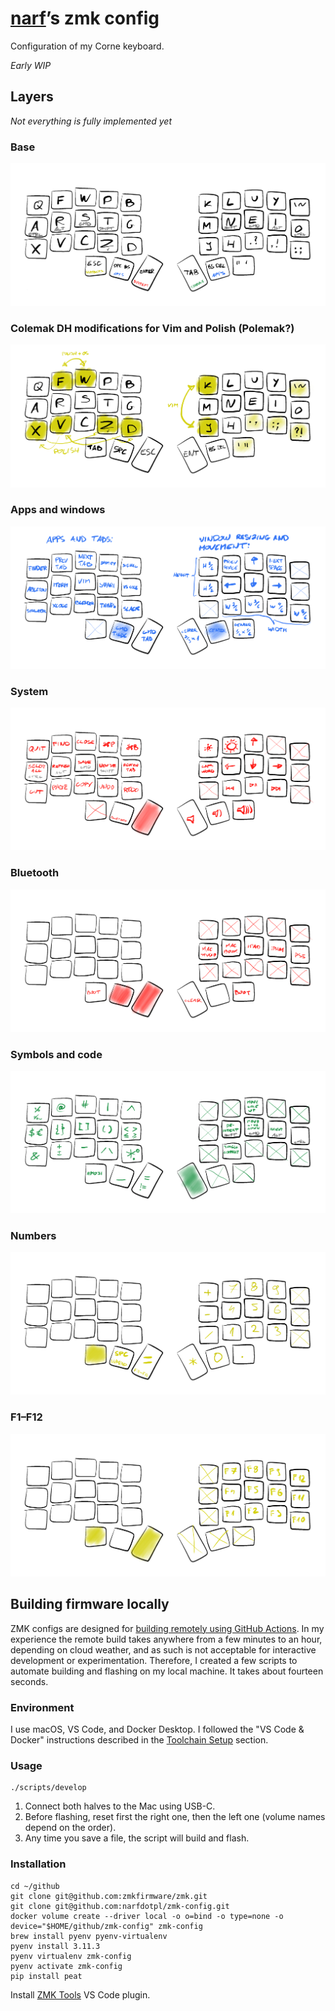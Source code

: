 # [narf][]’s zmk config

Configuration of my Corne keyboard.

_Early WIP_


## Layers

_Not everything is fully implemented yet_


### Base

![](images/layers/base.png)


### Colemak DH modifications for Vim and Polish (Polemak?)

![](images/layers/colemak-mods.png)


### Apps and windows

![](images/layers/apps.png)


### System

![](images/layers/system.png)


### Bluetooth

![](images/layers/bluetooth.png)


### Symbols and code

![](images/layers/symbols.png)


### Numbers

![](images/layers/numbers.png)


### F1–F12

![](images/layers/f1-f12.png)


## Building firmware locally

ZMK configs are designed for [building remotely using GitHub Actions][User Setup]. In my experience the remote build takes anywhere from a few minutes to an hour, depending on cloud weather, and as such is not acceptable for interactive development or experimentation. Therefore, I created a few scripts to automate building and flashing on my local machine. It takes about fourteen seconds.


### Environment

I use macOS, VS Code, and Docker Desktop. I followed the "VS Code & Docker" instructions described in the [Toolchain Setup][] section.


### Usage

```
./scripts/develop
```

1. Connect both halves to the Mac using USB-C.
2. Before flashing, reset first the right one, then the left one (volume names depend on the order).
3. Any time you save a file, the script will build and flash.


### Installation

```
cd ~/github
git clone git@github.com:zmkfirmware/zmk.git
git clone git@github.com:narfdotpl/zmk-config.git
docker volume create --driver local -o o=bind -o type=none -o device="$HOME/github/zmk-config" zmk-config
brew install pyenv pyenv-virtualenv
pyenv install 3.11.3
pyenv virtualenv zmk-config
pyenv activate zmk-config
pip install peat
```

Install [ZMK Tools][] VS Code plugin.

  [narf]: http://narf.pl
  [User Setup]: https://zmk.dev/docs/user-setup
  [Toolchain Setup]: https://zmk.dev/docs/development/setup
  [ZMK Tools]: https://marketplace.visualstudio.com/items?itemName=spadin.zmk-tools
